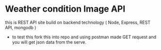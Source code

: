 # Weather condition Image API
this is REST API site build on backend technology ( Node, Express, REST API, mongodb )

* to test this fork this into repo and using postman made GET request and you will get json data from the serve.


<!-- > Visit Here to see live -->

<!-- [Daily Journel] (https://sheltered-sands-34816.herokuapp.com/) -->


